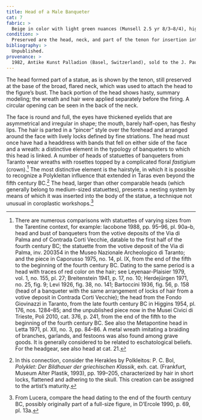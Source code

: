 ```yaml
---
title: Head of a Male Banqueter
cat: 7
fabric: >
  Beige in color with light green nuances (Munsell 2.5 yr 8/3–8/4), highly purified, porous, and friable in consistency. Surface covered with a layer of slip of diluted clay. Paint: traces of red color on the hair and ocher on the forehead.
condition: >
  Preserved are the head, neck, and part of the tenon for insertion into the torso; a small portion of a wreath remains behind the nape of the neck. The nose is chipped. The surface is covered with incrustations that conceal the surviving traces of paint.
bibliography: >
  Unpublished.
provenance: >
  1982, Antike Kunst Palladion (Basel, Switzerland), sold to the J. Paul Getty Museum, 1982.
---
```

The head formed part of a statue, as is shown by the tenon, still
preserved at the base of the broad, flared neck, which was used to
attach the head to the figure’s bust. The back portion of the head shows
hasty, summary modeling; the wreath and hair were applied separately
before the firing. A circular opening can be seen in the back of the
neck.

The face is round and full, the eyes have thickened eyelids that are
asymmetrical and irregular in shape; the mouth, barely half-open, has
fleshy lips. The hair is parted in a “pincer” style over the forehead
and arranged around the face with lively locks defined by fine
striations. The head must once have had a headdress with bands that fell
on either side of the face and a wreath: a distinctive element in the
typology of banqueters to which this head is linked. A number of heads
of statuettes of banqueters from Taranto wear wreaths with rosettes
topped by a complicated floral *fastigium* (crown).[^1] The most
distinctive element is the hairstyle, in which it is possible to
recognize a Polykleitan influence that extended in Taras even beyond the
fifth century <span class="smcaps">BC.</span>[^2] The
head, larger than other comparable heads (which generally belong to
medium-sized statuettes), presents a nesting system by means of which it
was inserted into the body of the statue, a technique not unusual in
coroplastic workshops.[^3]

[^1]: There are numerous comparisons with statuettes of varying sizes
    from the Tarentine context, for example: <span
    class="smcaps">Iacobone</span> 1988, pp. 95–96,
    pl. 90a–b, head and bust of banqueters from the votive deposits of
    the Via di Palma and of Contrada Corti Vecchie, datable to the first
    half of the fourth century <span
    class="smcaps">BC</span>; the statuette from the
    votive deposit of the Via di Palma, inv. 200354 in the Museo
    Nazionale Archeologico di Taranto; and the piece in <span
    class="smcaps">Caporusso</span> 1975, no. 14, pl.
    IX, from the end of the fifth to the beginning of the fourth century
    <span class="smcaps">BC.</span> Dating to the same
    period is a head with traces of red color on the hair; see <span
    class="smcaps">Leyenaar-Plaisier</span> 1979, vol.
    1, no. 155, pl. 27; <span
    class="smcaps">Breitenstein</span> 1941, p. 17,
    no. 10; <span class="smcaps">Herdejürgen</span>
    1971, no. 25, fig. 9; <span
    class="smcaps">Levi</span> 1926, fig. 38, no. 141;
    <span class="smcaps">Bartoccini</span> 1936, fig.
    56, p. 158 (head of a banqueter with the same arrangement of locks
    of hair from a votive deposit in Contrada Corti Vecchie); the head
    from the Fondo Giovinazzi in Taranto, from the late fourth century
    <span class="smcaps">BC</span> in <span
    class="smcaps">Higgins</span> 1954, pl. 176, nos.
    1284–85; and the unpublished piece now in the Musei Civici di
    Trieste, <span class="smcaps">Poli</span> 2010,
    cat. 376, p. 241, from the end of the fifth to the beginning of the
    fourth century <span class="smcaps">BC.</span> See
    also the Metapontine head in <span
    class="smcaps">Letta</span> 1971, pl. XII, no. 3,
    pp. 84–86. A metal wreath imitating a braiding of branches,
    garlands, and festoons was also found among grave goods. It is
    generally considered to be related to eschatological beliefs. For
    the headgear, see also head at cat. 21.

[^2]: In this connection, consider the Herakles by Polkleitos: P. C.
    Bol, *Polyklet: Der Bildhauer der griechischen Klassik*, exh. cat.
    (Frankfurt, Museum Alter Plastik, 1993), pp. 199–205, characterized
    by hair in short locks, flattened and adhering to the skull. This
    creation can be assigned to the artist’s maturity.

[^3]: From Lucera, compare the head dating to the end of the fourth
    century <span class="smcaps">BC</span>, possibly
    originally part of a full-size figure, in <span
    class="smcaps">D’Ercole</span> 1990, p. 69, pl.
    13a.
